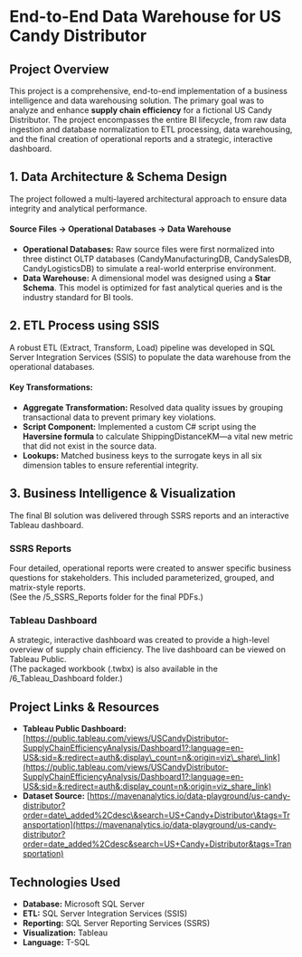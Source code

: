 # **End-to-End Data Warehouse for US Candy Distributor**

## **Project Overview**

This project is a comprehensive, end-to-end implementation of a business intelligence and data warehousing solution. The primary goal was to analyze and enhance **supply chain efficiency** for a fictional US Candy Distributor. The project encompasses the entire BI lifecycle, from raw data ingestion and database normalization to ETL processing, data warehousing, and the final creation of operational reports and a strategic, interactive dashboard.

## **1\. Data Architecture & Schema Design**

The project followed a multi-layered architectural approach to ensure data integrity and analytical performance.

#### **Source Files \-\> Operational Databases \-\> Data Warehouse**

* **Operational Databases:** Raw source files were first normalized into three distinct OLTP databases (CandyManufacturingDB, CandySalesDB, CandyLogisticsDB) to simulate a real-world enterprise environment.  
* **Data Warehouse:** A dimensional model was designed using a **Star Schema**. This model is optimized for fast analytical queries and is the industry standard for BI tools.

## **2\. ETL Process using SSIS**

A robust ETL (Extract, Transform, Load) pipeline was developed in SQL Server Integration Services (SSIS) to populate the data warehouse from the operational databases.

#### **Key Transformations:**

* **Aggregate Transformation:** Resolved data quality issues by grouping transactional data to prevent primary key violations.  
* **Script Component:** Implemented a custom C\# script using the **Haversine formula** to calculate ShippingDistanceKM—a vital new metric that did not exist in the source data.  
* **Lookups:** Matched business keys to the surrogate keys in all six dimension tables to ensure referential integrity.

## **3\. Business Intelligence & Visualization**

The final BI solution was delivered through SSRS reports and an interactive Tableau dashboard.

### **SSRS Reports**

Four detailed, operational reports were created to answer specific business questions for stakeholders. This included parameterized, grouped, and matrix-style reports.  
(See the /5\_SSRS\_Reports folder for the final PDFs.)

### **Tableau Dashboard**

A strategic, interactive dashboard was created to provide a high-level overview of supply chain efficiency. The live dashboard can be viewed on Tableau Public.  
(The packaged workbook (.twbx) is also available in the /6\_Tableau\_Dashboard folder.)

## **Project Links & Resources**

* **Tableau Public Dashboard:** [https://public.tableau.com/views/USCandyDistributor-SupplyChainEfficiencyAnalysis/Dashboard1?:language=en-US&:sid=&:redirect=auth&:display\_count=n&:origin=viz\_share\_link](https://public.tableau.com/views/USCandyDistributor-SupplyChainEfficiencyAnalysis/Dashboard1?:language=en-US&:sid=&:redirect=auth&:display_count=n&:origin=viz_share_link)  
* **Dataset Source:** [https://mavenanalytics.io/data-playground/us-candy-distributor?order=date\_added%2Cdesc\&search=US+Candy+Distributor\&tags=Transportation](https://mavenanalytics.io/data-playground/us-candy-distributor?order=date_added%2Cdesc&search=US+Candy+Distributor&tags=Transportation)

## **Technologies Used**

* **Database:** Microsoft SQL Server  
* **ETL:** SQL Server Integration Services (SSIS)  
* **Reporting:** SQL Server Reporting Services (SSRS)  
* **Visualization:** Tableau  
* **Language:** T-SQL
